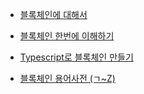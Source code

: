 * [블록체인에 대해서](https://github.com/ckdqja135/Typescript-restful-starter/blob/master/mdfile/2020-04-20/%EB%B8%94%EB%A1%9D%EC%B2%B4%EC%9D%B8%EC%97%90%20%EB%8C%80%ED%95%B4%EC%84%9C.md)

* [블록체인 한번에 이해하기](https://github.com/ckdqja135/Typescript-restful-starter/blob/master/mdfile/2020-04-20/%EB%B8%94%EB%A1%9D%EC%B2%B4%EC%9D%B8%20%ED%95%9C%EB%B2%88%EC%97%90%20%EC%9D%B4%ED%95%B4%ED%95%98%EA%B8%B0.md)

* [Typescript로 블록체인 만들기](https://github.com/ckdqja135/Typescript-restful-starter/blob/master/mdfile/2020-04-20/%EB%B8%94%EB%A1%9D%EC%B2%B4%EC%9D%B8%20%EB%A7%8C%EB%93%A4%EA%B8%B0.md)

* [블록체인 용어사전 (ㄱ~Z)](https://github.com/ckdqja135/Typescript-restful-starter/blob/master/mdfile/2020-04-20/%EB%B8%94%EB%A1%9D%EC%B2%B4%EC%9D%B8%20%EC%9A%A9%EC%96%B4%EC%82%AC%EC%A0%84%20(%E3%84%B1~Z).md)
